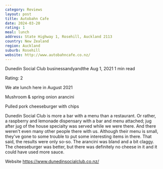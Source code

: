 ```yaml
---
category: Reviews
layout: post
title: Autobahn Cafe
date: 2024-03-20
rating: 1
meal: lunch
address: State Highway 1, Rosehill, Auckland 2113
country: New Zealand
region: Auckland
suburb: Rosehill
website: http://www.autobahncafe.co.nz/
---
```


Dunedin Social Club
businessandyandthe
Aug 1, 2021
1 min read


Rating: 2 

We ate lunch here in August 2021

Mushroom & spring onion arancini

Pulled pork cheeseburger with chips 

Dunedin Social Club is more a bar with a menu than a restaurant. Or rather, a raspberry and lemonade dispensary with a bar and menu attached; jug after jug of the house specialty was served while we were there. And there weren't even many other people there with us. Although their menu is small, they've gone to some trouble to put some interesting items in there. That said, the results were only so-so. The arancini was bland and a bit claggy. The cheeseburger was better, but there was definitely no cheese in it and it could have used more sauce. 

Website https://www.dunedinsocialclub.co.nz/